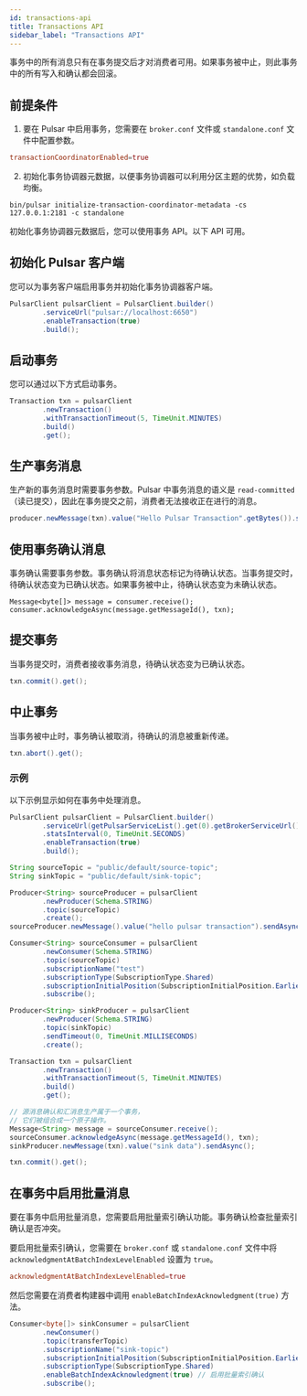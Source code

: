 ```yaml
---
id: transactions-api
title: Transactions API
sidebar_label: "Transactions API"
---
```


事务中的所有消息只有在事务提交后才对消费者可用。如果事务被中止，则此事务中的所有写入和确认都会回滚。

## 前提条件
1. 要在 Pulsar 中启用事务，您需要在 `broker.conf` 文件或 `standalone.conf` 文件中配置参数。

```conf
transactionCoordinatorEnabled=true
```

2. 初始化事务协调器元数据，以便事务协调器可以利用分区主题的优势，如负载均衡。

```shell
bin/pulsar initialize-transaction-coordinator-metadata -cs 127.0.0.1:2181 -c standalone
```

初始化事务协调器元数据后，您可以使用事务 API。以下 API 可用。

## 初始化 Pulsar 客户端

您可以为事务客户端启用事务并初始化事务协调器客户端。

```java
PulsarClient pulsarClient = PulsarClient.builder()
        .serviceUrl("pulsar://localhost:6650")
        .enableTransaction(true)
        .build();
```

## 启动事务
您可以通过以下方式启动事务。

```java
Transaction txn = pulsarClient
        .newTransaction()
        .withTransactionTimeout(5, TimeUnit.MINUTES)
        .build()
        .get();
```

## 生产事务消息

生产新的事务消息时需要事务参数。Pulsar 中事务消息的语义是 `read-committed`（读已提交），因此在事务提交之前，消费者无法接收正在进行的消息。

```java
producer.newMessage(txn).value("Hello Pulsar Transaction".getBytes()).sendAsync();
```

## 使用事务确认消息

事务确认需要事务参数。事务确认将消息状态标记为待确认状态。当事务提交时，待确认状态变为已确认状态。如果事务被中止，待确认状态变为未确认状态。

```
Message<byte[]> message = consumer.receive();
consumer.acknowledgeAsync(message.getMessageId(), txn);
```

## 提交事务

当事务提交时，消费者接收事务消息，待确认状态变为已确认状态。

```java
txn.commit().get();
```

## 中止事务

当事务被中止时，事务确认被取消，待确认的消息被重新传递。

```java
txn.abort().get();
```

### 示例
以下示例显示如何在事务中处理消息。

```java
PulsarClient pulsarClient = PulsarClient.builder()
        .serviceUrl(getPulsarServiceList().get(0).getBrokerServiceUrl())
        .statsInterval(0, TimeUnit.SECONDS)
        .enableTransaction(true)
        .build();

String sourceTopic = "public/default/source-topic";
String sinkTopic = "public/default/sink-topic";

Producer<String> sourceProducer = pulsarClient
        .newProducer(Schema.STRING)
        .topic(sourceTopic)
        .create();
sourceProducer.newMessage().value("hello pulsar transaction").sendAsync();

Consumer<String> sourceConsumer = pulsarClient
        .newConsumer(Schema.STRING)
        .topic(sourceTopic)
        .subscriptionName("test")
        .subscriptionType(SubscriptionType.Shared)
        .subscriptionInitialPosition(SubscriptionInitialPosition.Earliest)
        .subscribe();

Producer<String> sinkProducer = pulsarClient
        .newProducer(Schema.STRING)
        .topic(sinkTopic)
        .sendTimeout(0, TimeUnit.MILLISECONDS)
        .create();

Transaction txn = pulsarClient
        .newTransaction()
        .withTransactionTimeout(5, TimeUnit.MINUTES)
        .build()
        .get();

// 源消息确认和汇消息生产属于一个事务，
// 它们被组合成一个原子操作。
Message<String> message = sourceConsumer.receive();
sourceConsumer.acknowledgeAsync(message.getMessageId(), txn);
sinkProducer.newMessage(txn).value("sink data").sendAsync();

txn.commit().get();
```

## 在事务中启用批量消息

要在事务中启用批量消息，您需要启用批量索引确认功能。事务确认检查批量索引确认是否冲突。

要启用批量索引确认，您需要在 `broker.conf` 或 `standalone.conf` 文件中将 `acknowledgmentAtBatchIndexLevelEnabled` 设置为 `true`。

```conf
acknowledgmentAtBatchIndexLevelEnabled=true
```

然后您需要在消费者构建器中调用 `enableBatchIndexAcknowledgment(true)` 方法。

```java
Consumer<byte[]> sinkConsumer = pulsarClient
        .newConsumer()
        .topic(transferTopic)
        .subscriptionName("sink-topic")
        .subscriptionInitialPosition(SubscriptionInitialPosition.Earliest)
        .subscriptionType(SubscriptionType.Shared)
        .enableBatchIndexAcknowledgment(true) // 启用批量索引确认
        .subscribe();
```
